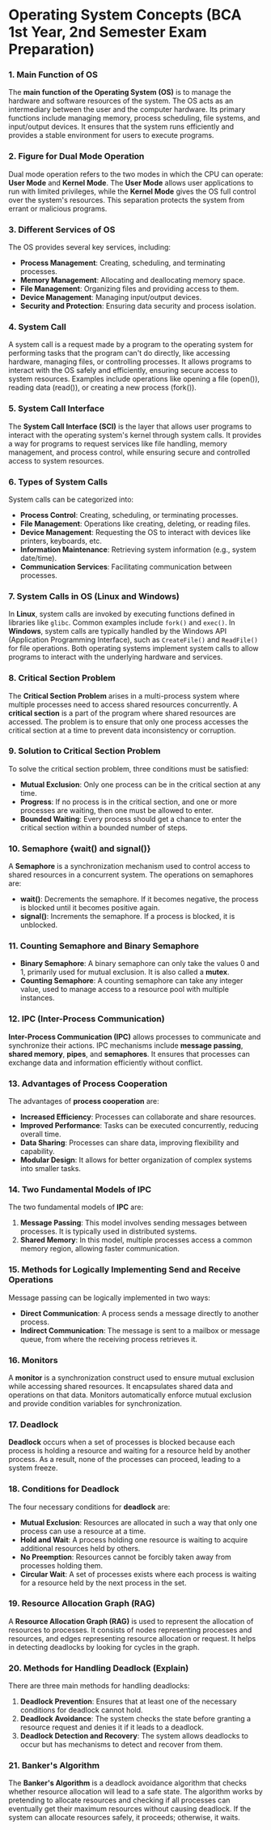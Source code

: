 # Operating System Concepts (BCA 1st Year, 2nd Semester Exam Preparation)

### 1. Main Function of OS
The **main function of the Operating System (OS)** is to manage the hardware and software resources of the system. The OS acts as an intermediary between the user and the computer hardware. Its primary functions include managing memory, process scheduling, file systems, and input/output devices. It ensures that the system runs efficiently and provides a stable environment for users to execute programs.

### 2. Figure for Dual Mode Operation
Dual mode operation refers to the two modes in which the CPU can operate: **User Mode** and **Kernel Mode**. The **User Mode** allows user applications to run with limited privileges, while the **Kernel Mode** gives the OS full control over the system's resources. This separation protects the system from errant or malicious programs.

### 3. Different Services of OS
The OS provides several key services, including:
- **Process Management**: Creating, scheduling, and terminating processes.
- **Memory Management**: Allocating and deallocating memory space.
- **File Management**: Organizing files and providing access to them.
- **Device Management**: Managing input/output devices.
- **Security and Protection**: Ensuring data security and process isolation.

### 4. System Call
A system call is a request made by a program to the operating system for performing tasks that the program can't do directly, like accessing hardware, managing files, or controlling processes. It allows programs to interact with the OS safely and efficiently, ensuring secure access to system resources. Examples include operations like opening a file (open()), reading data (read()), or creating a new process (fork()).

### 5. System Call Interface
The **System Call Interface (SCI)** is the layer that allows user programs to interact with the operating system's kernel through system calls. It provides a way for programs to request services like file handling, memory management, and process control, while ensuring secure and controlled access to system resources.

### 6. Types of System Calls
System calls can be categorized into:
- **Process Control**: Creating, scheduling, or terminating processes.
- **File Management**: Operations like creating, deleting, or reading files.
- **Device Management**: Requesting the OS to interact with devices like printers, keyboards, etc.
- **Information Maintenance**: Retrieving system information (e.g., system date/time).
- **Communication Services**: Facilitating communication between processes.

### 7. System Calls in OS (Linux and Windows)
In **Linux**, system calls are invoked by executing functions defined in libraries like `glibc`. Common examples include `fork()` and `exec()`. In **Windows**, system calls are typically handled by the Windows API (Application Programming Interface), such as `CreateFile()` and `ReadFile()` for file operations. Both operating systems implement system calls to allow programs to interact with the underlying hardware and services.

### 8. Critical Section Problem
The **Critical Section Problem** arises in a multi-process system where multiple processes need to access shared resources concurrently. A **critical section** is a part of the program where shared resources are accessed. The problem is to ensure that only one process accesses the critical section at a time to prevent data inconsistency or corruption.

### 9. Solution to Critical Section Problem
To solve the critical section problem, three conditions must be satisfied:
- **Mutual Exclusion**: Only one process can be in the critical section at any time.
- **Progress**: If no process is in the critical section, and one or more processes are waiting, then one must be allowed to enter.
- **Bounded Waiting**: Every process should get a chance to enter the critical section within a bounded number of steps.

### 10. Semaphore {wait() and signal()}
A **Semaphore** is a synchronization mechanism used to control access to shared resources in a concurrent system. The operations on semaphores are:
- **wait()**: Decrements the semaphore. If it becomes negative, the process is blocked until it becomes positive again.
- **signal()**: Increments the semaphore. If a process is blocked, it is unblocked.

### 11. Counting Semaphore and Binary Semaphore
- **Binary Semaphore**: A binary semaphore can only take the values 0 and 1, primarily used for mutual exclusion. It is also called a **mutex**.
- **Counting Semaphore**: A counting semaphore can take any integer value, used to manage access to a resource pool with multiple instances.

### 12. IPC (Inter-Process Communication)
**Inter-Process Communication (IPC)** allows processes to communicate and synchronize their actions. IPC mechanisms include **message passing**, **shared memory**, **pipes**, and **semaphores**. It ensures that processes can exchange data and information efficiently without conflict.

### 13. Advantages of Process Cooperation
The advantages of **process cooperation** are:
- **Increased Efficiency**: Processes can collaborate and share resources.
- **Improved Performance**: Tasks can be executed concurrently, reducing overall time.
- **Data Sharing**: Processes can share data, improving flexibility and capability.
- **Modular Design**: It allows for better organization of complex systems into smaller tasks.

### 14. Two Fundamental Models of IPC
The two fundamental models of **IPC** are:
1. **Message Passing**: This model involves sending messages between processes. It is typically used in distributed systems.
2. **Shared Memory**: In this model, multiple processes access a common memory region, allowing faster communication.

### 15. Methods for Logically Implementing Send and Receive Operations
Message passing can be logically implemented in two ways:
- **Direct Communication**: A process sends a message directly to another process.
- **Indirect Communication**: The message is sent to a mailbox or message queue, from where the receiving process retrieves it.

### 16. Monitors
A **monitor** is a synchronization construct used to ensure mutual exclusion while accessing shared resources. It encapsulates shared data and operations on that data. Monitors automatically enforce mutual exclusion and provide condition variables for synchronization.

### 17. Deadlock
**Deadlock** occurs when a set of processes is blocked because each process is holding a resource and waiting for a resource held by another process. As a result, none of the processes can proceed, leading to a system freeze.

### 18. Conditions for Deadlock
The four necessary conditions for **deadlock** are:
- **Mutual Exclusion**: Resources are allocated in such a way that only one process can use a resource at a time.
- **Hold and Wait**: A process holding one resource is waiting to acquire additional resources held by others.
- **No Preemption**: Resources cannot be forcibly taken away from processes holding them.
- **Circular Wait**: A set of processes exists where each process is waiting for a resource held by the next process in the set.

### 19. Resource Allocation Graph (RAG)
A **Resource Allocation Graph (RAG)** is used to represent the allocation of resources to processes. It consists of nodes representing processes and resources, and edges representing resource allocation or request. It helps in detecting deadlocks by looking for cycles in the graph.

### 20. Methods for Handling Deadlock (Explain)
There are three main methods for handling deadlocks:
1. **Deadlock Prevention**: Ensures that at least one of the necessary conditions for deadlock cannot hold.
2. **Deadlock Avoidance**: The system checks the state before granting a resource request and denies it if it leads to a deadlock.
3. **Deadlock Detection and Recovery**: The system allows deadlocks to occur but has mechanisms to detect and recover from them.

### 21. Banker's Algorithm
The **Banker's Algorithm** is a deadlock avoidance algorithm that checks whether resource allocation will lead to a safe state. The algorithm works by pretending to allocate resources and checking if all processes can eventually get their maximum resources without causing deadlock. If the system can allocate resources safely, it proceeds; otherwise, it waits.
